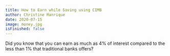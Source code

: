 ```yaml
---
title: How to Earn while Saving using CIMB
author: Christine Manrique
date: 2020-07-15
image: money.jpg
isFinished: false
---
```


Did you know that you can earn as much as 4% of interest compared to the less than 1% that traditional banks offers?
